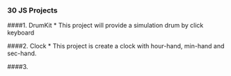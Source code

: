 ### 30 JS Projects

####1. DrumKit
    * This project will provide a simulation drum by click keyboard
    
####2. Clock
    * This project is create a clock with hour-hand, min-hand and sec-hand.

####3. 
